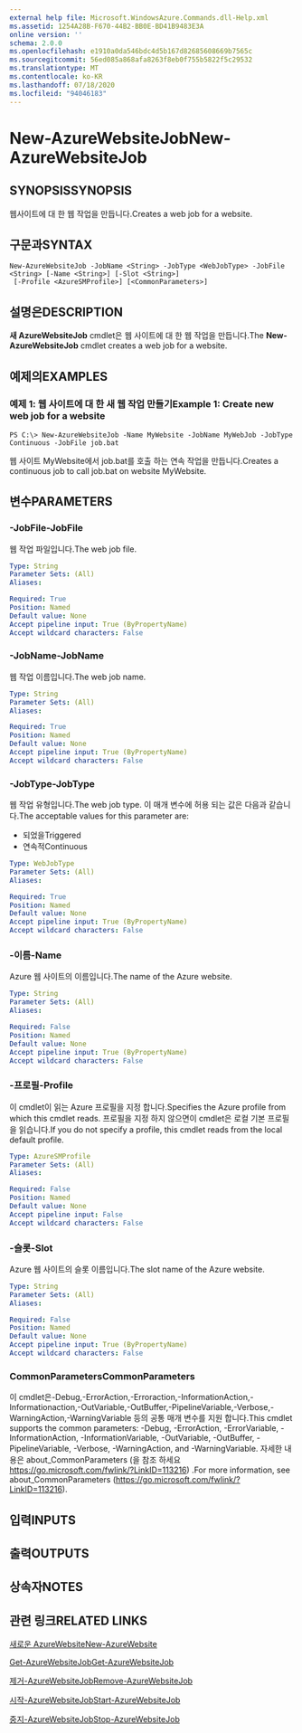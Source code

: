 ```yaml
---
external help file: Microsoft.WindowsAzure.Commands.dll-Help.xml
ms.assetid: 1254A28B-F670-44B2-BB0E-BD41B9483E3A
online version: ''
schema: 2.0.0
ms.openlocfilehash: e1910a0da546bdc4d5b167d82685608669b7565c
ms.sourcegitcommit: 56ed085a868afa8263f8eb0f755b5822f5c29532
ms.translationtype: MT
ms.contentlocale: ko-KR
ms.lasthandoff: 07/18/2020
ms.locfileid: "94046183"
---
```

# <span data-ttu-id="1a6b3-101">New-AzureWebsiteJob</span><span class="sxs-lookup"><span data-stu-id="1a6b3-101">New-AzureWebsiteJob</span></span>

## <span data-ttu-id="1a6b3-102">SYNOPSIS</span><span class="sxs-lookup"><span data-stu-id="1a6b3-102">SYNOPSIS</span></span>
<span data-ttu-id="1a6b3-103">웹사이트에 대 한 웹 작업을 만듭니다.</span><span class="sxs-lookup"><span data-stu-id="1a6b3-103">Creates a web job for a website.</span></span>

## <span data-ttu-id="1a6b3-104">구문과</span><span class="sxs-lookup"><span data-stu-id="1a6b3-104">SYNTAX</span></span>

```
New-AzureWebsiteJob -JobName <String> -JobType <WebJobType> -JobFile <String> [-Name <String>] [-Slot <String>]
 [-Profile <AzureSMProfile>] [<CommonParameters>]
```

## <span data-ttu-id="1a6b3-105">설명은</span><span class="sxs-lookup"><span data-stu-id="1a6b3-105">DESCRIPTION</span></span>
<span data-ttu-id="1a6b3-106">**새 AzureWebsiteJob** cmdlet은 웹 사이트에 대 한 웹 작업을 만듭니다.</span><span class="sxs-lookup"><span data-stu-id="1a6b3-106">The **New-AzureWebsiteJob** cmdlet creates a web job for a website.</span></span>

## <span data-ttu-id="1a6b3-107">예제의</span><span class="sxs-lookup"><span data-stu-id="1a6b3-107">EXAMPLES</span></span>

### <span data-ttu-id="1a6b3-108">예제 1: 웹 사이트에 대 한 새 웹 작업 만들기</span><span class="sxs-lookup"><span data-stu-id="1a6b3-108">Example 1: Create new web job for a website</span></span>
```
PS C:\> New-AzureWebsiteJob -Name MyWebsite -JobName MyWebJob -JobType Continuous -JobFile job.bat
```

<span data-ttu-id="1a6b3-109">웹 사이트 MyWebsite에서 job.bat를 호출 하는 연속 작업을 만듭니다.</span><span class="sxs-lookup"><span data-stu-id="1a6b3-109">Creates a continuous job to call job.bat on website MyWebsite.</span></span>

## <span data-ttu-id="1a6b3-110">변수</span><span class="sxs-lookup"><span data-stu-id="1a6b3-110">PARAMETERS</span></span>

### <span data-ttu-id="1a6b3-111">-JobFile</span><span class="sxs-lookup"><span data-stu-id="1a6b3-111">-JobFile</span></span>
<span data-ttu-id="1a6b3-112">웹 작업 파일입니다.</span><span class="sxs-lookup"><span data-stu-id="1a6b3-112">The web job file.</span></span>

```yaml
Type: String
Parameter Sets: (All)
Aliases: 

Required: True
Position: Named
Default value: None
Accept pipeline input: True (ByPropertyName)
Accept wildcard characters: False
```

### <span data-ttu-id="1a6b3-113">-JobName</span><span class="sxs-lookup"><span data-stu-id="1a6b3-113">-JobName</span></span>
<span data-ttu-id="1a6b3-114">웹 작업 이름입니다.</span><span class="sxs-lookup"><span data-stu-id="1a6b3-114">The web job name.</span></span>

```yaml
Type: String
Parameter Sets: (All)
Aliases: 

Required: True
Position: Named
Default value: None
Accept pipeline input: True (ByPropertyName)
Accept wildcard characters: False
```

### <span data-ttu-id="1a6b3-115">-JobType</span><span class="sxs-lookup"><span data-stu-id="1a6b3-115">-JobType</span></span>
<span data-ttu-id="1a6b3-116">웹 작업 유형입니다.</span><span class="sxs-lookup"><span data-stu-id="1a6b3-116">The web job type.</span></span>
<span data-ttu-id="1a6b3-117">이 매개 변수에 허용 되는 값은 다음과 같습니다.</span><span class="sxs-lookup"><span data-stu-id="1a6b3-117">The acceptable values for this parameter are:</span></span>

- <span data-ttu-id="1a6b3-118">되었을</span><span class="sxs-lookup"><span data-stu-id="1a6b3-118">Triggered</span></span> 
- <span data-ttu-id="1a6b3-119">연속적</span><span class="sxs-lookup"><span data-stu-id="1a6b3-119">Continuous</span></span>

```yaml
Type: WebJobType
Parameter Sets: (All)
Aliases: 

Required: True
Position: Named
Default value: None
Accept pipeline input: True (ByPropertyName)
Accept wildcard characters: False
```

### <span data-ttu-id="1a6b3-120">-이름</span><span class="sxs-lookup"><span data-stu-id="1a6b3-120">-Name</span></span>
<span data-ttu-id="1a6b3-121">Azure 웹 사이트의 이름입니다.</span><span class="sxs-lookup"><span data-stu-id="1a6b3-121">The name of the Azure website.</span></span>

```yaml
Type: String
Parameter Sets: (All)
Aliases: 

Required: False
Position: Named
Default value: None
Accept pipeline input: True (ByPropertyName)
Accept wildcard characters: False
```

### <span data-ttu-id="1a6b3-122">-프로필</span><span class="sxs-lookup"><span data-stu-id="1a6b3-122">-Profile</span></span>
<span data-ttu-id="1a6b3-123">이 cmdlet이 읽는 Azure 프로필을 지정 합니다.</span><span class="sxs-lookup"><span data-stu-id="1a6b3-123">Specifies the Azure profile from which this cmdlet reads.</span></span>
<span data-ttu-id="1a6b3-124">프로필을 지정 하지 않으면이 cmdlet은 로컬 기본 프로필을 읽습니다.</span><span class="sxs-lookup"><span data-stu-id="1a6b3-124">If you do not specify a profile, this cmdlet reads from the local default profile.</span></span>

```yaml
Type: AzureSMProfile
Parameter Sets: (All)
Aliases: 

Required: False
Position: Named
Default value: None
Accept pipeline input: False
Accept wildcard characters: False
```

### <span data-ttu-id="1a6b3-125">-슬롯</span><span class="sxs-lookup"><span data-stu-id="1a6b3-125">-Slot</span></span>
<span data-ttu-id="1a6b3-126">Azure 웹 사이트의 슬롯 이름입니다.</span><span class="sxs-lookup"><span data-stu-id="1a6b3-126">The slot name of the Azure website.</span></span>

```yaml
Type: String
Parameter Sets: (All)
Aliases: 

Required: False
Position: Named
Default value: None
Accept pipeline input: True (ByPropertyName)
Accept wildcard characters: False
```

### <span data-ttu-id="1a6b3-127">CommonParameters</span><span class="sxs-lookup"><span data-stu-id="1a6b3-127">CommonParameters</span></span>
<span data-ttu-id="1a6b3-128">이 cmdlet은-Debug,-ErrorAction,-Erroraction,-InformationAction,-Informationaction,-OutVariable,-OutBuffer,-PipelineVariable,-Verbose,-WarningAction,-WarningVariable 등의 공통 매개 변수를 지원 합니다.</span><span class="sxs-lookup"><span data-stu-id="1a6b3-128">This cmdlet supports the common parameters: -Debug, -ErrorAction, -ErrorVariable, -InformationAction, -InformationVariable, -OutVariable, -OutBuffer, -PipelineVariable, -Verbose, -WarningAction, and -WarningVariable.</span></span> <span data-ttu-id="1a6b3-129">자세한 내용은 about_CommonParameters (을 참조 하세요 https://go.microsoft.com/fwlink/?LinkID=113216) .</span><span class="sxs-lookup"><span data-stu-id="1a6b3-129">For more information, see about_CommonParameters (https://go.microsoft.com/fwlink/?LinkID=113216).</span></span>

## <span data-ttu-id="1a6b3-130">입력</span><span class="sxs-lookup"><span data-stu-id="1a6b3-130">INPUTS</span></span>

## <span data-ttu-id="1a6b3-131">출력</span><span class="sxs-lookup"><span data-stu-id="1a6b3-131">OUTPUTS</span></span>

## <span data-ttu-id="1a6b3-132">상속자</span><span class="sxs-lookup"><span data-stu-id="1a6b3-132">NOTES</span></span>

## <span data-ttu-id="1a6b3-133">관련 링크</span><span class="sxs-lookup"><span data-stu-id="1a6b3-133">RELATED LINKS</span></span>

[<span data-ttu-id="1a6b3-134">새로운 AzureWebsite</span><span class="sxs-lookup"><span data-stu-id="1a6b3-134">New-AzureWebsite</span></span>](./New-AzureWebsite.md)

[<span data-ttu-id="1a6b3-135">Get-AzureWebsiteJob</span><span class="sxs-lookup"><span data-stu-id="1a6b3-135">Get-AzureWebsiteJob</span></span>](./Get-AzureWebsiteJob.md)

[<span data-ttu-id="1a6b3-136">제거-AzureWebsiteJob</span><span class="sxs-lookup"><span data-stu-id="1a6b3-136">Remove-AzureWebsiteJob</span></span>](./Remove-AzureWebsiteJob.md)

[<span data-ttu-id="1a6b3-137">시작-AzureWebsiteJob</span><span class="sxs-lookup"><span data-stu-id="1a6b3-137">Start-AzureWebsiteJob</span></span>](./Start-AzureWebsiteJob.md)

[<span data-ttu-id="1a6b3-138">중지-AzureWebsiteJob</span><span class="sxs-lookup"><span data-stu-id="1a6b3-138">Stop-AzureWebsiteJob</span></span>](./Stop-AzureWebsiteJob.md)


